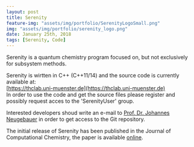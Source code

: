 ```yaml
---
layout: post
title: Serenity
feature-img: "assets/img/portfolio/SerenityLogoSmall.png"
img: "assets/img/portfolio/serenity_logo.png"
date: January 25th, 2018
tags: [Serenity, Code]
---
```


Serenity is a quantum chemistry program focused on, but not exclusively for subsystem methods.  
  
Serenity is wirtten in C++ (C++11/14) and the source code is currently available at:  
[https://thclab.uni-muenster.de](https://thclab.uni-muenster.de)  
In order to use the code and get the source files please register and possibly request acces to the
'SerenityUser' group.  

Interested developers shoud write an e-mail to 
[Prof. Dr. Johannes Neugebauer](http://www.uni-muenster.de/Chemie.oc/neugebauer/neugebauer.html)
in order to get access to the Git repository.  
  
The initial release of Serenity has been published in the Journal of Computational Chemistry,
the paper is available [online](https://dx.doi.org/10.1002/jcc.25162).
